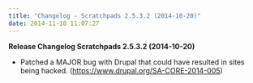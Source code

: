 ```yaml
---
title: "Changelog - Scratchpads 2.5.3.2 (2014-10-20)"
date: 2014-11-10 11:07:27
---
```


<strong>Release Changelog
Scratchpads 2.5.3.2 (2014-10-20)</strong>

- Patched a MAJOR bug with Drupal that could have resulted in sites being hacked. (https://www.drupal.org/SA-CORE-2014-005)
